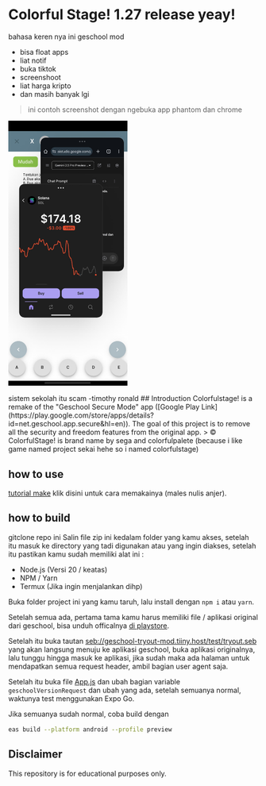 # Colorful Stage! 1.27 release yeay!
bahasa keren nya ini geschool mod
- bisa float apps
- liat notif
- buka tiktok
- screenshoot
- liat harga kripto
- dan masih banyak lgi
> ini contoh screenshot dengan ngebuka app phantom dan chrome
<p align="left">
    <img src="float.jpg" alt="Description" width="240">
</p>
sistem sekolah itu scam -timothy ronald
## Introduction
Colorfulstage! is a remake of the "Geschool Secure Mode" app ([Google Play Link](https://play.google.com/store/apps/details?id=net.geschool.app.secure&hl=en)). The goal of this project is to remove all the security and freedom features from the original app.
> © ColorfulStage! is brand name by sega and colorfulpalete  (because i like game named project sekai hehe so i named colorfulstage)

## how to use 
[tutorial make](https://github.com/nadchan/colorfulstage/blob/main/howtouse.md) klik disini untuk cara memakainya (males nulis anjer).

## how to build
gitclone repo ini Salin file zip ini kedalam folder yang kamu akses, setelah itu masuk ke directory yang tadi digunakan atau yang ingin diakses, setelah itu pastikan kamu sudah memiliki alat ini :

- Node.js (Versi 20 / keatas)
- NPM / Yarn
- Termux (Jika ingin menjalankan dihp)

Buka folder project ini yang kamu taruh, lalu install dengan `npm i` atau `yarn`.

Setelah semua ada, pertama tama kamu harus memiliki file / aplikasi original dari geschool, bisa unduh officalnya [di playstore]().

Setelah itu buka tautan [seb://geschool-tryout-mod.tiiny.host/test/tryout.seb](seb://geschool-tryout-mod.tiiny.host/test/tryout.seb) yang akan langsung menuju ke aplikasi geschool, buka aplikasi originalnya, lalu tunggu hingga masuk ke aplikasi, jika sudah maka ada halaman untuk mendapatkan semua request header, ambil bagian user agent saja.

Setelah itu buka file [App.js](./App.js) dan ubah bagian variable `geschoolVersionRequest` dan ubah yang ada, setelah semuanya normal, waktunya test menggunakan Expo Go.

Jika semuanya sudah normal, coba build dengan

```bash
eas build --platform android --profile preview
```

## Disclaimer
This repository is for educational purposes only.

